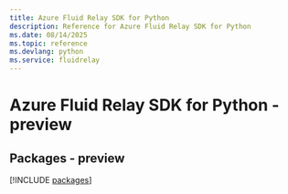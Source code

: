 ```yaml
---
title: Azure Fluid Relay SDK for Python
description: Reference for Azure Fluid Relay SDK for Python
ms.date: 08/14/2025
ms.topic: reference
ms.devlang: python
ms.service: fluidrelay
---
```

# Azure Fluid Relay SDK for Python - preview
## Packages - preview
[!INCLUDE [packages](fluid-relay-index.md)]